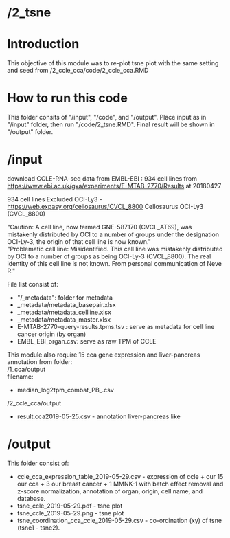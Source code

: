 # /2_tsne
# Introduction
This objective of this module was to re-plot tsne plot with the same setting and seed from /2_ccle_cca/code/2_ccle_cca.RMD

# How to run this code
This folder consits of  "/input", "/code", and "/output". Place input as in "/input" folder, then run "/code/2_tsne.RMD". Final result will be shown in "/output" folder.

# /input
download CCLE-RNA-seq data from EMBL-EBI : 934 cell lines
from https://www.ebi.ac.uk/gxa/experiments/E-MTAB-2770/Results
at 20180427 <br/> 

934 cell lines 
Excluded OCI-Ly3 - https://web.expasy.org/cellosaurus/CVCL_8800
Cellosaurus OCI-Ly3 (CVCL_8800) <br/> 

"Caution: A cell line, now termed GNE-587170 (CVCL_AT69), was mistakenly distributed by OCI to a number of groups under the designation OCI-Ly-3, the origin of that cell line is now known." <br/> 
"Problematic cell line: Misidentified. This cell line was mistakenly distributed by OCI to a number of groups as being OCI-Ly-3 (CVCL_8800). The real identity of this cell line is not known. From personal communication of Neve R." <br/> 

File list consist of:
- "/_metadata": folder for metadata
-	_metadata/metadata_basepair.xlsx
-	_metadata/metadata_cellline.xlsx
-	_metadata/metadata_master.xlsx
-	E-MTAB-2770-query-results.tpms.tsv : serve as metadata for cell line cancer origin (by organ)
-	EMBL_EBI_organ.csv: serve as raw TPM of CCLE

This module also require 15 cca gene expression and liver-pancreas annotation from folder: <br/>
/1_cca/output <br/>
filename: 
- median_log2tpm_combat_PB_.csv

/2_ccle_cca/output <br/>
- result.cca2019-05-25.csv - annotation liver-pancreas like

# /output
This folder consist of: <br/> 
-	ccle_cca_expression_table_2019-05-29.csv - expression of ccle + our 15 our cca + 3 our breast cancer + 1 MMNK-1 with batch effect removal and z-score normalization, annotation of organ, origin, cell name, and database.
-	tsne_ccle_2019-05-29.pdf - tsne plot
-	tsne_ccle_2019-05-29.png - tsne plot
-	tsne_coordination_cca_ccle_2019-05-29.csv - co-ordination (xy) of tsne (tsne1 - tsne2). 
